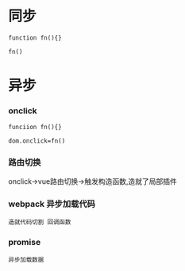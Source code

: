 #  同步

```
function fn(){}

fn()
```

# 异步

### onclick

```
funciion fn(){}

dom.onclick=fn()

```


### 路由切换

onclick->vue路由切换->触发构造函数,造就了局部插件



### webpack 异步加载代码


```
造就代码切割 回调函数
```

### promise

```
异步加载数据
```